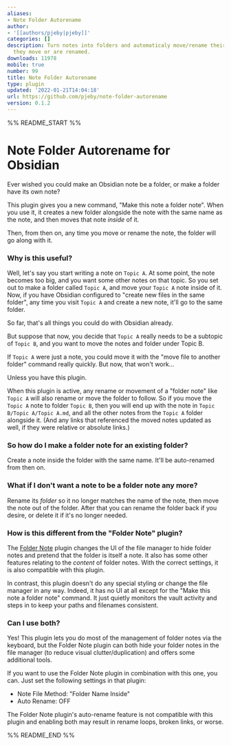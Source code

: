 ```yaml
---
aliases:
- Note Folder Autorename
author:
- '[[authors/pjeby|pjeby]]'
categories: []
description: Turn notes into folders and automaticaly move/rename their folders when
  they move or are renamed.
downloads: 11978
mobile: true
number: 99
title: Note Folder Autorename
type: plugin
updated: '2022-01-21T14:04:18'
url: https://github.com/pjeby/note-folder-autorename
version: 0.1.2
---
```


%% README_START %%

# Note Folder Autorename for Obsidian

Ever wished you could make an Obsidian note be a folder, or make a folder have its own note?

This plugin gives you a new command,  "Make this note a folder note".  When you use it, it creates a new folder alongside the note with the same name as the note, and then moves that note *inside* of it.

Then, from then on, any time you move or rename the note, the folder will go along with it.

### Why is this useful?

Well, let's say you start writing a note on `Topic A`.  At some point, the note becomes too big, and you want some other notes on that topic.  So you set out to make a folder called `Topic A`, and move your `Topic A` note inside of it.  Now, if you have Obsidian configured to "create new files in the same folder", any time you visit `Topic A` and create a new note, it'll go to the same folder.

So far, that's all things you could do with Obsidian already.

But suppose that now, you decide that `Topic A` really needs to be a subtopic of `Topic B`, and you want to move the notes and folder under Topic B.

If `Topic A` were just a note, you could move it with the "move file to another folder" command really quickly.  But now, that won't work...

Unless you have this plugin.

When this plugin is active, any rename or movement of a "folder note" like `Topic A` will also rename or move the folder to follow.  So if you move the `Topic A` note to folder `Topic B`, then you will end up with the note in `Topic B/Topic A/Topic A.md`, and all the other notes from the `Topic A` folder alongside it.  (And any links that referenced the moved notes updated as well, if they were relative or absolute links.)

### So how do I make a folder note for an existing folder?

Create a note inside the folder with the same name.  It'll be auto-renamed from then on.

### What if I don't want a note to be a folder note any more?

Rename its *folder* so it no longer matches the name of the note, then move the note out of the folder.  After that you can rename the folder back if you desire, or delete it if it's no longer needed.

### How is this different from the "Folder Note" plugin?

The [Folder Note](https://github.com/xpgo/obsidian-folder-note-plugin) plugin changes the UI of the file manager to hide folder notes and pretend that the folder is itself a note.  It also has some other features relating to the *content* of folder notes.  With the correct settings, it is also compatible with this plugin.

In contrast, this plugin doesn't do any special styling or change the file manager in any way.  Indeed, it has no UI at all except for the "Make this note a folder note" command.  It just quietly monitors the vault activity and steps in to keep your paths and filenames consistent.

### Can I use both?

Yes!  This plugin lets you do most of the management of folder notes via the keyboard, but the Folder Note plugin can both hide your folder notes in the file manager (to reduce visual clutter/duplication) and offers some additional tools.

If you want to use the Folder Note plugin in combination with this one, you can.  Just set the following settings in that plugin:

* Note File Method: "Folder Name Inside"
* Auto Rename: OFF

The Folder Note plugin's auto-rename feature is not compatible with this plugin and enabling both may result in rename loops, broken links, or worse.



%% README_END %%